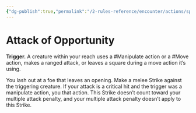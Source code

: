```yaml
---
{"dg-publish":true,"permalink":"/2-rules-reference/encounter/actions/specialty-actions/attack-of-opportunity/"}
---
```


# Attack of Opportunity

**Trigger.** A creature within your reach uses a #Manipulate action or a #Move action, makes a ranged attack, or leaves a square during a move action it’s using.

You lash out at a foe that leaves an opening. Make a melee Strike against the triggering creature. If your attack is a critical hit and the trigger was a manipulate action, you  that action. This Strike doesn’t count toward your multiple attack penalty, and your multiple attack penalty doesn’t apply to this Strike.
